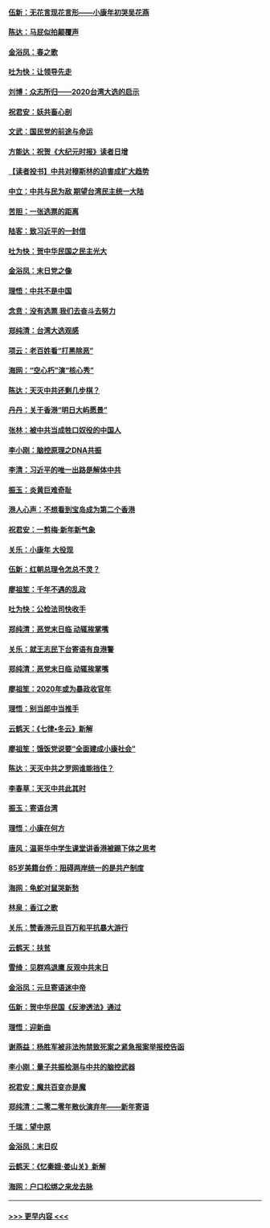 #### [伍新：无花言现花言形——小康年初哭吴花燕](../pages/nsc993/n11800044.md?t=01180201) 
#### [陈达：马屁似拍颠覆声](../pages/nsc993/n11800010.md?t=01180201) 
#### [金浴凤：春之歌](../pages/nsc993/n11797687.md?t=01180201) 
#### [吐为快：让领导先走](../pages/nsc993/n11797512.md?t=01180201) 
#### [刘博：众志所归——2020台湾大选的启示](../pages/nsc993/n11796878.md?t=01180201) 
#### [祝君安：妖共畜心剖](../pages/nsc993/n11794273.md?t=01180201) 
#### [文武：国民党的前途与命运](../pages/nsc993/n11794198.md?t=01180201) 
#### [方能达：祝贺《大纪元时报》读者日增](../pages/nsc993/n11793807.md?t=01180201) 
#### [【读者投书】中共对穆斯林的迫害成扩大趋势](../pages/nsc993/n11791371.md?t=01180201) 
#### [中立：中共与民为敌 期望台湾民主统一大陆](../pages/nsc993/n11790392.md?t=01180201) 
#### [苦胆：一张选票的距离](../pages/nsc993/n11788914.md?t=01180201) 
#### [陆客：致习近平的一封信](../pages/nsc993/n11788867.md?t=01180201) 
#### [吐为快：贺中华民国之民主光大](../pages/nsc993/n11788618.md?t=01180201) 
#### [金浴凤：末日党之像](../pages/nsc993/n11787475.md?t=01180201) 
#### [理悟：中共不是中国](../pages/nsc993/n11787463.md?t=01180201) 
#### [念贲：没有选票  我们去奋斗去努力](../pages/nsc993/n11787398.md?t=01180201) 
#### [郑纯清：台湾大选观感](../pages/nsc993/n11786210.md?t=01180201) 
#### [项云：老百姓看“打黑除恶”](../pages/nsc993/n11785398.md?t=01180201) 
#### [海网：“空心朽”演“核心秀”](../pages/nsc993/n11783874.md?t=01180201) 
#### [陈达：天灭中共还剩几步棋？](../pages/nsc993/n11783719.md?t=01180201) 
#### [丹丹：关于香港“明日大屿愿景”](../pages/nsc993/n11783273.md?t=01180201) 
#### [张林：被中共当成牲口奴役的中国人](../pages/nsc993/n11782397.md?t=01180201) 
#### [李小刚：脑控原理之DNA共振](../pages/nsc993/n11780962.md?t=01180201) 
#### [李清：习近平的唯一出路是解体中共](../pages/nsc993/n11780866.md?t=01180201) 
#### [振玉：炎黄巨难奇耻](../pages/nsc993/n11779632.md?t=01180201) 
#### [港人心声：不想看到宝岛成为第二个香港](../pages/nsc993/n11778817.md?t=01180201) 
#### [祝君安：一剪梅‧新年新气象](../pages/nsc993/n11776340.md?t=01180201) 
#### [关乐：小康年 大役现](../pages/nsc993/n11774213.md?t=01180201) 
#### [伍新：红朝总理令怎总不灵？](../pages/nsc993/n11770813.md?t=01180201) 
#### [廖祖笙：千年不遇的乱政](../pages/nsc993/n11770373.md?t=01180201) 
#### [吐为快：公检法司快收手](../pages/nsc993/n11770359.md?t=01180201) 
#### [郑纯清：恶党末日临 动辄挨掌嘴](../pages/nsc993/n11769912.md?t=01180201) 
#### [关乐：就王志民下台寄语有良港警](../pages/nsc993/n11769903.md?t=01180201) 
#### [郑纯清：恶党末日临 动辄挨掌嘴](../pages/nsc993/n11769356.md?t=01180201) 
#### [廖祖笙：2020年或为暴政收官年](../pages/nsc993/n11768216.md?t=01180201) 
#### [理悟：别当郎中当推手](../pages/nsc993/n11768243.md?t=01180201) 
#### [云鹤天：《七律▪冬云》新解](../pages/nsc993/n11768204.md?t=01180201) 
#### [廖祖笙：饿饭党说要“全面建成小康社会”](../pages/nsc993/n11767482.md?t=01180201) 
#### [陈达：天灭中共之罗网谁能挡住？](../pages/nsc993/n11767465.md?t=01180201) 
#### [李春草：天灭中共此其时](../pages/nsc993/n11767452.md?t=01180201) 
#### [振玉：寄语台湾](../pages/nsc993/n11767432.md?t=01180201) 
#### [理悟：小康在何方](../pages/nsc993/n11767394.md?t=01180201) 
#### [唐风：温哥华中学生课堂讲香港被踢下体之思考](../pages/nsc993/n11766848.md?t=01180201) 
#### [85岁美籍台侨：阻碍两岸统一的是共产制度](../pages/nsc993/n11765043.md?t=01180201) 
#### [海网：龟蛇对鼠哭新愁](../pages/nsc993/n11764895.md?t=01180201) 
#### [林泉：香江之歌](../pages/nsc993/n11764415.md?t=01180201) 
#### [关乐：赞香港元旦百万和平抗暴大游行](../pages/nsc993/n11764382.md?t=01180201) 
#### [云鹤天：扶贫](../pages/nsc993/n11764245.md?t=01180201) 
#### [雪绮：见群鸡退鹰  反观中共末日](../pages/nsc993/n11762112.md?t=01180201) 
#### [金浴凤：元旦寄语迷中帝](../pages/nsc993/n11761788.md?t=01180201) 
#### [伍新：贺中华民国《反渗透法》通过](../pages/nsc993/n11761994.md?t=01180201) 
#### [理悟：迎新曲](../pages/nsc993/n11761152.md?t=01180201) 
#### [谢燕益：杨胜军被非法拘禁致死案之紧急报案举报控告函](../pages/nsc993/n11756134.md?t=01180201) 
#### [李小刚：量子共振检测与中共的脑控武器](../pages/nsc993/n11754518.md?t=01180201) 
#### [祝君安：魔共百变亦是魔](../pages/nsc993/n11754469.md?t=01180201) 
#### [郑纯清：二零二零年散伙演弃年——新年寄语](../pages/nsc993/n11754195.md?t=01180201) 
#### [千瑞：望中原](../pages/nsc993/n11754159.md?t=01180201) 
#### [金浴凤：末日叹](../pages/nsc993/n11752359.md?t=01180201) 
#### [云鹤天：《忆秦娥‧娄山关》新解](../pages/nsc993/n11752348.md?t=01180201) 
#### [海网：户口松绑之来龙去脉](../pages/nsc993/n11752328.md?t=01180201) 

----
#### [ >>> 更早内容 <<< ](../indexes/nsc993-earlier.md)
